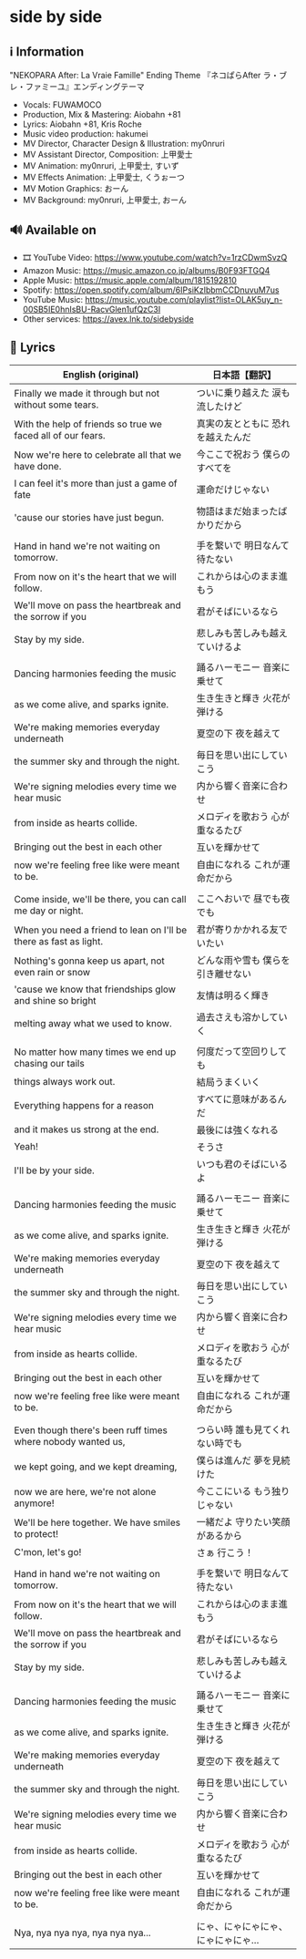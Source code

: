 # side by side

## ℹ️ Information

"NEKOPARA After: La Vraie Famille" Ending Theme
『ネコぱらAfter ラ・ブレ・ファミーユ』エンディングテーマ

- Vocals: FUWAMOCO
- Production, Mix & Mastering: Aiobahn +81
- Lyrics: Aiobahn +81, Kris Roche
- Music video production: hakumei
- MV Director, Character Design & Illustration: my0nruri
- MV Assistant Director, Composition: 上甲愛士
- MV Animation: my0nruri, 上甲愛士, すいず
- MV Effects Animation: 上甲愛士, くうぉーつ
- MV Motion Graphics: おーん
- MV Background: my0nruri, 上甲愛士, おーん

## 🔊 Available on

- 🎞️ YouTube Video: <https://www.youtube.com/watch?v=1rzCDwmSvzQ>
- Amazon Music: <https://music.amazon.co.jp/albums/B0F93FTGQ4>
- Apple Music: <https://music.apple.com/album/1815192810>
- Spotify: <https://open.spotify.com/album/6IPsiKzIbbmCCDnuvuM7us>
- YouTube Music: <https://music.youtube.com/playlist?list=OLAK5uy_n-00SB5IE0hnIsBU-RacvGlen1ufQzC3I>
- Other services: <https://avex.lnk.to/sidebyside>

## 🎼 Lyrics

| English (original)                                                | 日本語【翻訳】                  |
|-------------------------------------------------------------------|------------------------------|
| Finally we made it through but not without some tears.            | ついに乗り越えた 涙も流したけど   |
| With the help of friends so true we faced all of our fears.       | 真実の友とともに 恐れを越えたんだ |
| Now we're here to celebrate all that we have done.                | 今ここで祝おう 僕らのすべてを     |
| I can feel it's more than just a game of fate                     | 運命だけじゃない                |
| 'cause our stories have just begun.                               | 物語はまだ始まったばかりだから    |
|                                                                   |                             |
| Hand in hand we're not waiting on tomorrow.                       | 手を繋いで 明日なんて待たない     |
| From now on it's the heart that we will follow.                   | これからは心のまま進もう          |
| We'll move on pass the heartbreak and the sorrow if you           | 君がそばにいるなら              |
| Stay by my side.                                                  | 悲しみも苦しみも越えていけるよ    |
|                                                                   |                             |
| Dancing harmonies feeding the music                               | 踊るハーモニー 音楽に乗せて       |
| as we come alive, and sparks ignite.                              | 生き生きと輝き 火花が弾ける       |
| We're making memories everyday underneath                         | 夏空の下 夜を越えて               |
| the summer sky and through the night.                             | 毎日を思い出にしていこう          |
| We're signing melodies every time we hear music                   | 内から響く音楽に合わせ            |
| from inside as hearts collide.                                    | メロディを歌おう 心が重なるたび   |
| Bringing out the best in each other                               | 互いを輝かせて                    |
| now we're feeling free like were meant to be.                     | 自由になれる これが運命だから     |
|                                                                   |                             |
| Come inside, we'll be there, you can call me day or night.        | ここへおいで 昼でも夜でも         |
| When you need a friend to lean on I'll be there as fast as light. | 君が寄りかかれる友でいたい        |
| Nothing's gonna keep us apart, not even rain or snow              | どんな雨や雪も 僕らを引き離せない |
| 'cause we know that friendships glow and shine so bright          | 友情は明るく輝き                  |
| melting away what we used to know.                                | 過去さえも溶かしていく            |
|                                                                   |                             |
| No matter how many times we end up chasing our tails              | 何度だって空回りしても            |
| things always work out.                                           | 結局うまくいく                    |
| Everything happens for a reason                                   | すべてに意味があるんだ            |
| and it makes us strong at the end.                                | 最後には強くなれる                |
| Yeah!                                                             | そうさ                          |
| I'll be by your side.                                             | いつも君のそばにいるよ            |
|                                                                   |                             |
| Dancing harmonies feeding the music                               | 踊るハーモニー 音楽に乗せて       |
| as we come alive, and sparks ignite.                              | 生き生きと輝き 火花が弾ける       |
| We're making memories everyday underneath                         | 夏空の下 夜を越えて               |
| the summer sky and through the night.                             | 毎日を思い出にしていこう          |
| We're signing melodies every time we hear music                   | 内から響く音楽に合わせ            |
| from inside as hearts collide.                                    | メロディを歌おう 心が重なるたび   |
| Bringing out the best in each other                               | 互いを輝かせて                    |
| now we're feeling free like were meant to be.                     | 自由になれる これが運命だから     |
|                                                                   |                             |
| Even though there's been ruff times where nobody wanted us,       | つらい時 誰も見てくれない時でも   |
| we kept going, and we kept dreaming,                              | 僕らは進んだ 夢を見続けた         |
| now we are here, we're not alone anymore!                         | 今ここにいる もう独りじゃない     |
| We'll be here together. We have smiles to protect!                | 一緒だよ 守りたい笑顔があるから   |
| C'mon, let's go!                                                  | さぁ 行こう！                     |
|                                                                   |                             |
| Hand in hand we're not waiting on tomorrow.                       | 手を繋いで 明日なんて待たない     |
| From now on it's the heart that we will follow.                   | これからは心のまま進もう          |
| We'll move on pass the heartbreak and the sorrow if you           | 君がそばにいるなら                |
| Stay by my side.                                                  | 悲しみも苦しみも越えていけるよ    |
|                                                                   |                             |
| Dancing harmonies feeding the music                               | 踊るハーモニー 音楽に乗せて       |
| as we come alive, and sparks ignite.                              | 生き生きと輝き 火花が弾ける       |
| We're making memories everyday underneath                         | 夏空の下 夜を越えて               |
| the summer sky and through the night.                             | 毎日を思い出にしていこう          |
| We're signing melodies every time we hear music                   | 内から響く音楽に合わせ            |
| from inside as hearts collide.                                    | メロディを歌おう 心が重なるたび   |
| Bringing out the best in each other                               | 互いを輝かせて                    |
| now we're feeling free like were meant to be.                     | 自由になれる これが運命だから     |
|                                                                   |                             |
| Nya, nya nya nya, nya nya nya...                                  | にゃ、にゃにゃにゃ、にゃにゃにゃ… |
